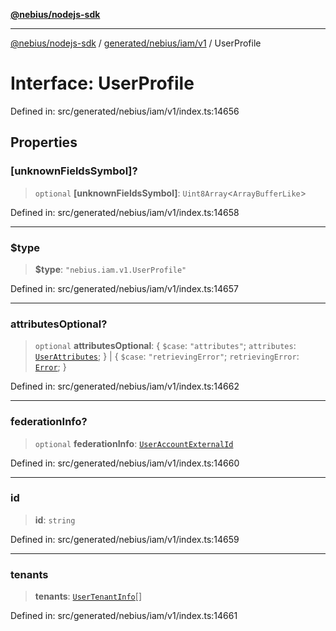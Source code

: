 [**@nebius/nodejs-sdk**](../../../../../README.md)

---

[@nebius/nodejs-sdk](../../../../../README.md) / [generated/nebius/iam/v1](../README.md) / UserProfile

# Interface: UserProfile

Defined in: src/generated/nebius/iam/v1/index.ts:14656

## Properties

### \[unknownFieldsSymbol\]?

> `optional` **\[unknownFieldsSymbol\]**: `Uint8Array`\<`ArrayBufferLike`\>

Defined in: src/generated/nebius/iam/v1/index.ts:14658

---

### $type

> **$type**: `"nebius.iam.v1.UserProfile"`

Defined in: src/generated/nebius/iam/v1/index.ts:14657

---

### attributesOptional?

> `optional` **attributesOptional**: \{ `$case`: `"attributes"`; `attributes`: [`UserAttributes`](UserAttributes.md); \} \| \{ `$case`: `"retrievingError"`; `retrievingError`: [`Error`](Error.md); \}

Defined in: src/generated/nebius/iam/v1/index.ts:14662

---

### federationInfo?

> `optional` **federationInfo**: [`UserAccountExternalId`](UserAccountExternalId.md)

Defined in: src/generated/nebius/iam/v1/index.ts:14660

---

### id

> **id**: `string`

Defined in: src/generated/nebius/iam/v1/index.ts:14659

---

### tenants

> **tenants**: [`UserTenantInfo`](UserTenantInfo.md)[]

Defined in: src/generated/nebius/iam/v1/index.ts:14661
